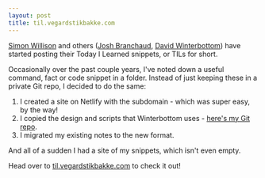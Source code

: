 ```yaml
---
layout: post
title: til.vegardstikbakke.com
---
```


[Simon Willison](https://til.simonwillison.net/) and others ([Josh Branchaud](https://github.com/jbranchaud/til), [David Winterbottom](https://til.codeinthehole.com/)) have started posting their Today I Learned snippets, or TILs for short.

Occasionally over the past couple years, I've noted down a useful command, fact or code snippet in a folder.
Instead of just keeping these in a private Git repo, I decided to do the same:

1. I created a site on Netlify with the subdomain - which was super easy, by the way!
2. I copied the design and scripts that Winterbottom uses - [here's my Git repo](https://github.com/vegarsti/til).
3. I migrated my existing notes to the new format.

And all of a sudden I had a site of my snippets, which isn't even empty.

Head over to [til.vegardstikbakke.com](https://til.vegardstikbakke.com) to check it out!
